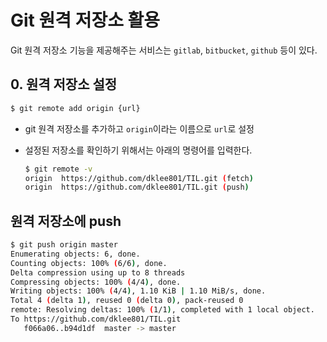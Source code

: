 # Git 원격 저장소 활용

Git 원격 저장소 기능을 제공해주는 서비스는 `gitlab`, `bitbucket`, `github` 등이 있다.



## 0. 원격 저장소 설정

```bash
$ git remote add origin {url}
```

- git 원격 저장소를 추가하고 `origin`이라는 이름으로 `url`로 설정

- 설정된 저장소를 확인하기 위해서는 아래의 명령어를 입력한다.

  ```bash
  $ git remote -v
  origin  https://github.com/dklee801/TIL.git (fetch)
  origin  https://github.com/dklee801/TIL.git (push)
  ```

  

## 원격 저장소에 push

```bash
$ git push origin master
Enumerating objects: 6, done.
Counting objects: 100% (6/6), done.
Delta compression using up to 8 threads
Compressing objects: 100% (4/4), done.
Writing objects: 100% (4/4), 1.10 KiB | 1.10 MiB/s, done.
Total 4 (delta 1), reused 0 (delta 0), pack-reused 0
remote: Resolving deltas: 100% (1/1), completed with 1 local object.
To https://github.com/dklee801/TIL.git
   f066a06..b94d1df  master -> master
```

